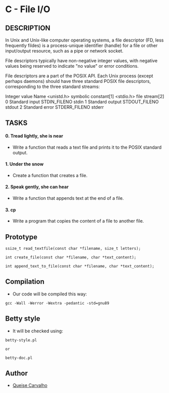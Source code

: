 # **C - File I/O**

## **DESCRIPTION**

In Unix and Unix-like computer operating systems, a file descriptor (FD, less frequently fildes) is a process-unique identifier (handle) for a file or other input/output resource, such as a pipe or network socket.

File descriptors typically have non-negative integer values, with negative values being reserved to indicate "no value" or error conditions.

File descriptors are a part of the POSIX API. Each Unix process (except perhaps daemons) should have three standard POSIX file descriptors, corresponding to the three standard streams:

Integer value	Name	<unistd.h> symbolic constant[1]	<stdio.h> file stream[2]
0	Standard input	STDIN_FILENO	stdin
1	Standard output	STDOUT_FILENO	stdout
2	Standard error	STDERR_FILENO	stderr

## **TASKS**

#### 0. Tread lightly, she is near

* Write a function that reads a text file and prints it to the POSIX standard output.

#### 1. Under the snow

* Create a function that creates a file.

#### 2. Speak gently, she can hear

* Write a function that appends text at the end of a file.

#### 3. cp

* Write a program that copies the content of a file to another file.

## **Prototype**

```ssize_t read_textfile(const char *filename, size_t letters);							     ```

```int create_file(const char *filename, char *text_content);							     ```

```int append_text_to_file(const char *filename, char *text_content);						     ```	

## **Compilation**

* Our code will be compiled this way:

```gcc -Wall -Werror -Wextra -pedantic -std=gnu89								     ```

## **Betty style**

* It will be checked using:

```betty-style.pl												     ```

	or

```betty-doc.pl													     ```

## **Author**

* [Queise Carvalho](https://github.com/Qcarvalhooliveira)


